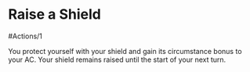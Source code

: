 # Raise a Shield
#Actions/1 

You protect yourself with your shield and gain its circumstance bonus to your AC. Your shield remains raised until the start of your next turn.